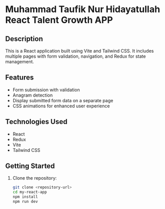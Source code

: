 # Muhammad Taufik Nur Hidayatullah React Talent Growth APP


## Description

This is a React application built using Vite and Tailwind CSS. It includes multiple pages with form validation, navigation, and Redux for state management.

## Features

- Form submission with validation
- Anagram detection
- Display submitted form data on a separate page
- CSS animations for enhanced user experience

## Technologies Used

- React
- Redux
- Vite
- Tailwind CSS

## Getting Started

1. Clone the repository:
   ```bash
   git clone <repository-url>
   cd my-react-app  
   npm install  
   npm run dev 
 


